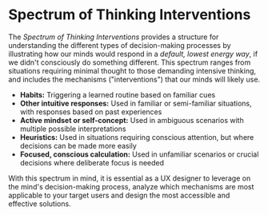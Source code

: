 # Spectrum of Thinking Interventions

The _Spectrum of Thinking Interventions_ provides a structure for understanding the different types of decision-making processes by illustrating how our minds would respond in a _default, lowest energy way_, if we didn't consciously do something different. This spectrum ranges from situations requiring minimal thought to those demanding intensive thinking, and includes the mechanisms ("interventions") that our minds will likely use.

- **Habits:** Triggering a learned routine based on familiar cues
- **Other intuitive responses:** Used in familiar or semi-familiar situations, with responses based on past experiences
- **Active mindset or self-concept:** Used in ambiguous scenarios with multiple possible interpretations
- **Heuristics:** Used in situations requiring conscious attention, but where decisions can be made more easily
- **Focused, conscious calculation:** Used in unfamiliar scenarios or crucial decisions where deliberate focus is needed

With this spectrum in mind, it is essential as a UX designer to leverage on the mind's decision-making process, analyze which mechanisms are most applicable to your target users and design the most accessible and effective solutions.